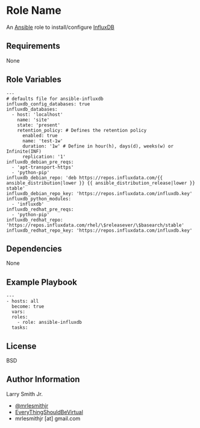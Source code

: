 Role Name
=========

An [Ansible] role to install/configure [InfluxDB]

Requirements
------------

None

Role Variables
--------------

```
---
# defaults file for ansible-influxdb
influxdb_config_databases: true
influxdb_databases:
  - host: 'localhost'
    name: 'site'
    state: 'present'
    retention_policy: # Defines the retention policy
      enabled: true
      name: 'test-1w'
      duration: '1w' # Define in hour(h), days(d), weeks(w) or Infinite(INF)
      replication: '1'
influxdb_debian_pre_reqs:
  - 'apt-transport-https'
  - 'python-pip'
influxdb_debian_repo: 'deb https://repos.influxdata.com/{{ ansible_distribution|lower }} {{ ansible_distribution_release|lower }} stable'
influxdb_debian_repo_key: 'https://repos.influxdata.com/influxdb.key'
influxdb_python_modules:
  - 'influxdb'
influxdb_redhat_pre_reqs:
  - 'python-pip'
influxdb_redhat_repo: 'https://repos.influxdata.com/rhel/\$releasever/\$basearch/stable'
influxdb_redhat_repo_key: 'https://repos.influxdata.com/influxdb.key'
```

Dependencies
------------

None

Example Playbook
----------------

```
---
- hosts: all
  become: true
  vars:
  roles:
    - role: ansible-influxdb
  tasks:
```
License
-------

BSD

Author Information
------------------

Larry Smith Jr.
- [@mrlesmithjr]
- [EveryThingShouldBeVirtual]
- mrlesmithjr [at] gmail.com

[@mrlesmithjr]: <https://twitter.com/mrlesmithjr>
[EveryThingShouldBeVirtual]: <http://everythingshouldbevirtual.com>
[Ansible]: <https://www.ansible.com>
[InfluxDB]: <https://www.influxdata.com/time-series-platform/influxdb/>

